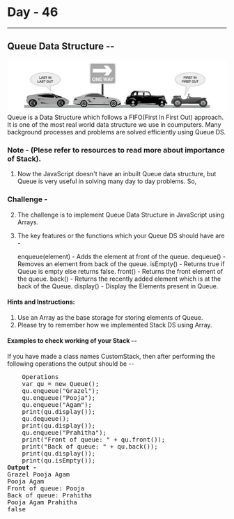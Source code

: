  # Day - 46
---
## Queue Data Structure --
![](QU.PNG)
Queue is a Data Structure which follows a FIFO(First In First Out) approach.
It is one of the most real world data structure we use in coumputers.
Many background processes and problems are solved efficiently using Queue DS.
### Note - (Plese refer to resources to read more about importance of Stack).
1. Now the JavaScript doesn't have an inbuilt Queue data structure, but Queue is very useful in solving many day to day problems. So, 
### Challenge -  
2. The challenge is to implement Queue Data Structure in JavaScript using Arrays.
3. The key features or the functions which your Queue DS should have are - 

    enqueue(element) - Adds the element at front of the queue.
    dequeue() -        Removes an element from back of the queue.
    isEmpty() -        Returns true if Queue is empty else returns false.
    front() -          Returns the front element of the queue. 
    back() -           Returns the recently added element which is at the back of the Queue.
    display() -        Display the Elements present in Queue. 
#### Hints and Instructions: 
1. Use an Array as the base storage for storing elements of Queue.
2. Please try to remember how we implemented Stack DS using Array.
#### Examples to check working of your Stack -- 
If you have made a class names CustomStack, then after performing the following operations the output should be -- 
<pre>    Operations
    var qu = new Queue();
    qu.enqueue("Grazel");
    qu.enqueue("Pooja");
    qu.enqueue("Agam");
    print(qu.display());
    qu.dequeue();
    print(qu.display());
    qu.enqueue("Prahitha");
    print("Front of queue: " + qu.front());
    print("Back of queue: " + qu.back());
    print(qu.display());
    print(qu.isEmpty());
<b>Output -</b> 
Grazel Pooja Agam 
Pooja Agam
Front of queue: Pooja
Back of queue: Prahitha
Pooja Agam Prahitha
false
</pre>